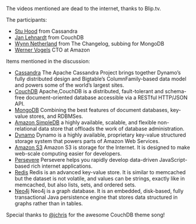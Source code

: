 
The videos mentioned are dead to the internet, thanks to Blip.tv.

The participants:

* [Stu Hood](http://twitter.com/stuhood) from Cassandra
* [Jan Lehnardt](http://twitter.com/janl) from CouchDB
* [Wynn Netherland](http://twitter.com/pengwynn) from The Changelog, subbing for MongoDB
* [Werner Vogels](http://twitter.com/werner) CTO at Amazon

Items mentioned in the discussion:

* [Cassandra](http://cassandra.apache.org/) The Apache Cassandra Project brings together Dynamo’s fully distributed design and Bigtable’s ColumnFamily-based data model and powers some of the world’s largest sites.
* [CouchDB](http://couchdb.apache.org/) Apache,CouchDB is a distributed, fault-tolerant and schema-free document-oriented database accessible via a RESTful HTTP/JSON API.
* [MongoDB](http://www.mongodb.org/) Combining the best features of document databases, key-value stores, and RDBMSes.
* [Amazon SimpleDB](http://aws.amazon.com/simpledb/) a highly available, scalable, and flexible non-relational data store that offloads the work of database administration.
* [Dynamo](http://en.wikipedia.org/wiki/Dynamo_(storage_system)) Dynamo is a highly available, proprietary key-value structured storage system that powers parts of Amazon Web Services.
* [Amazon S3](http://aws.amazon.com/s3/) Amazon S3 is storage for the Internet. It is designed to make web-scale computing easier for developers.
* [Persevere](http://www.persvr.org/) Persevere helps you rapidly develop data-driven JavaScript-based rich internet applications.
* [Redis](http://code.google.com/p/redis/) Redis is an advanced key-value store. It is similar to memcached but the dataset is not volatile, and values can be strings, exactly like in memcached, but also lists, sets, and ordered sets.
* [Neo4j](http://neo4j.org/) Neo4j is a graph database. It is an embedded, disk-based, fully transactional Java persistence engine that stores data structured in graphs rather than in tables.

Special thanks to [@jchris](http://twitter.com/jchris) for the awesome CouchDB theme song!
